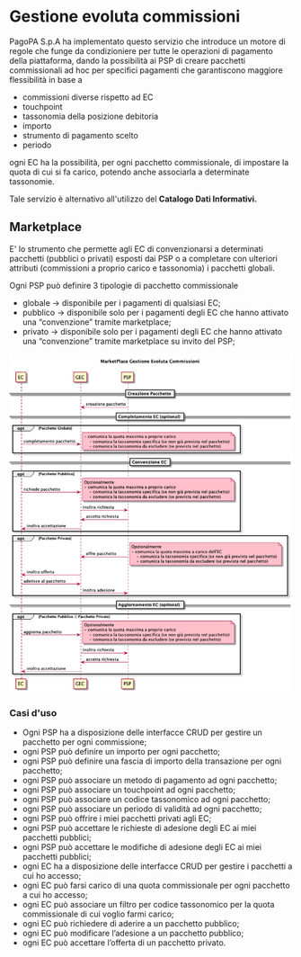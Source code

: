 # Gestione evoluta commissioni

PagoPA S.p.A ha implementato questo servizio che introduce un motore di regole che funge da condizioniere per tutte le operazioni di pagamento della piattaforma, dando la possibilità ai PSP di creare pacchetti commissionali ad hoc per specifici pagamenti che garantiscono maggiore flessibilità in base a

* commissioni diverse rispetto ad EC
* touchpoint
* tassonomia della posizione debitoria
* importo
* strumento di pagamento scelto
* periodo

ogni EC ha la possibilità, per ogni pacchetto commissionale, di impostare la quota di cui si fa carico, potendo anche associarla a determinate tassonomie.

Tale servizio è alternativo all'utilizzo del **Catalogo Dati Informativi.**

## Marketplace

E' lo strumento che permette agli EC di convenzionarsi a determinati pacchetti (pubblici o privati) esposti dai PSP o a completare con ulteriori attributi (commissioni a proprio carico e tassonomia) i pacchetti globali.

Ogni PSP può definire 3 tipologie di pacchetto commissionale

* globale → disponibile per i pagamenti di qualsiasi EC;
* pubblico → disponibile solo per i pagamenti degli EC che hanno attivato una “convenzione” tramite marketplace;
* privato → disponibile solo per i pagamenti degli EC che hanno attivato una “convenzione” tramite marketplace su invito del PSP;

![](../.gitbook/assets/MarketPlace.png)

### Casi d'uso

* Ogni PSP ha a disposizione delle interfacce CRUD per gestire un pacchetto per ogni commissione;
* ogni PSP può definire un importo per ogni pacchetto;
* ogni PSP può definire una fascia di importo della transazione per ogni pacchetto;
* ogni PSP può associare un metodo di pagamento ad ogni pacchetto;
* ogni PSP può associare un touchpoint ad ogni pacchetto;
* ogni PSP può associare un codice tassonomico ad ogni pacchetto;
* ogni PSP può associare un periodo di validità ad ogni pacchetto;
* ogni PSP può offrire i miei pacchetti privati agli EC;
* ogni PSP può accettare le richieste di adesione degli EC ai miei pacchetti pubblici;
* ogni PSP può accettare le modifiche di adesione degli EC ai miei pacchetti pubblici;
* ogni EC ha a disposizione delle interfacce CRUD per gestire i pacchetti a cui ho accesso;
* ogni EC può farsi carico di una quota commissionale per ogni pacchetto a cui ho accesso;
* ogni EC può associare un filtro per codice tassonomico per la quota commissionale di cui voglio farmi carico;
* ogni EC può richiedere di aderire a un pacchetto pubblico;
* ogni EC può modificare l’adesione a un pacchetto pubblico;
* ogni EC può accettare l’offerta di un pacchetto privato.
